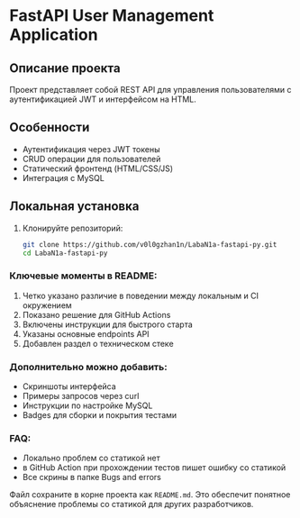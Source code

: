 # FastAPI User Management Application

## Описание проекта
Проект представляет собой REST API для управления пользователями с аутентификацией JWT и интерфейсом на HTML.

## Особенности
- Аутентификация через JWT токены
- CRUD операции для пользователей
- Статический фронтенд (HTML/CSS/JS)
- Интеграция с MySQL

## Локальная установка
1. Клонируйте репозиторий:
   ```bash
   git clone https://github.com/v0l0gzhan1n/LabaN1a-fastapi-py.git
   cd LabaN1a-fastapi-py

### Ключевые моменты в README:
1. Четко указано различие в поведении между локальным и CI окружением
2. Показано решение для GitHub Actions
3. Включены инструкции для быстрого старта
4. Указаны основные endpoints API
5. Добавлен раздел о техническом стеке

### Дополнительно можно добавить:
- Скриншоты интерфейса
- Примеры запросов через curl
- Инструкции по настройке MySQL
- Badges для сборки и покрытия тестами

### FAQ:
- Локально проблем со статикой нет
- в GitHub Action при прохождении тестов пишет ошибку со статикой
- Все скрины в папке Bugs and errors
  
Файл сохраните в корне проекта как `README.md`. Это обеспечит понятное объяснение проблемы со статикой для других разработчиков.